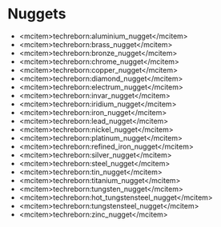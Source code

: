 # Nuggets

- \<mcitem\>techreborn:aluminium_nugget\</mcitem\>
- \<mcitem\>techreborn:brass_nugget\</mcitem\>
- \<mcitem\>techreborn:bronze_nugget\</mcitem\>
- \<mcitem\>techreborn:chrome_nugget\</mcitem\>
- \<mcitem\>techreborn:copper_nugget\</mcitem\>
- \<mcitem\>techreborn:diamond_nugget\</mcitem\>
- \<mcitem\>techreborn:electrum_nugget\</mcitem\>
- \<mcitem\>techreborn:invar_nugget\</mcitem\>
- \<mcitem\>techreborn:iridium_nugget\</mcitem\>
- \<mcitem\>techreborn:iron_nugget\</mcitem\>
- \<mcitem\>techreborn:lead_nugget\</mcitem\>
- \<mcitem\>techreborn:nickel_nugget\</mcitem\>
- \<mcitem\>techreborn:platinum_nugget\</mcitem\>
- \<mcitem\>techreborn:refined_iron_nugget\</mcitem\>
- \<mcitem\>techreborn:silver_nugget\</mcitem\>
- \<mcitem\>techreborn:steel_nugget\</mcitem\>
- \<mcitem\>techreborn:tin_nugget\</mcitem\>
- \<mcitem\>techreborn:titanium_nugget\</mcitem\>
- \<mcitem\>techreborn:tungsten_nugget\</mcitem\>
- \<mcitem\>techreborn:hot_tungstensteel_nugget\</mcitem\>
- \<mcitem\>techreborn:tungstensteel_nugget\</mcitem\>
- \<mcitem\>techreborn:zinc_nugget\</mcitem\>
